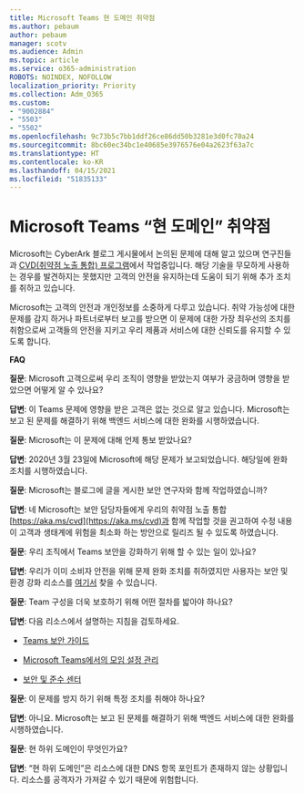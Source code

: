 ```yaml
---
title: Microsoft Teams 현 도메인 취약점
ms.author: pebaum
author: pebaum
manager: scotv
ms.audience: Admin
ms.topic: article
ms.service: o365-administration
ROBOTS: NOINDEX, NOFOLLOW
localization_priority: Priority
ms.collection: Adm_O365
ms.custom:
- "9002884"
- "5503"
- "5502"
ms.openlocfilehash: 9c73b5c7bb1ddf26ce86dd50b3281e3d0fc70a24
ms.sourcegitcommit: 8bc60ec34bc1e40685e3976576e04a2623f63a7c
ms.translationtype: HT
ms.contentlocale: ko-KR
ms.lasthandoff: 04/15/2021
ms.locfileid: "51835133"
---
```

# <a name="microsoft-teams-dangling-domain-vulnerability"></a>Microsoft Teams “현 도메인” 취약점

Microsoft는 CyberArk 블로그 게시물에서 논의된 문제에 대해 알고 있으며 연구진들과 [CVD(취약점 노출 통합) 프로그램](https://aka.ms/cvd)에서 작업중입니다. 해당 기술을 무모하게 사용하는 경우를 발견하지는 못했지만 고객의 안전을 유지하는데 도움이 되기 위해 추가 조치를 취하고 있습니다.

Microsoft는 고객의 안전과 개인정보를 소중하게 다루고 있습니다. 취약 가능성에 대한 문제를 감지 하거나 파트너로부터 보고를 받으면 이 문제에 대한 가장 최우선의 조치를 취함으로써 고객들의 안전을 지키고 우리 제품과 서비스에 대한 신뢰도를 유지할 수 있도록 합니다.

**FAQ**

**질문**: Microsoft 고객으로써 우리 조직이 영향을 받았는지 여부가 궁금하며 영향을 받았으면 어떻게 알 수 있나요?

**답변**: 이 Teams 문제에 영향을 받은 고객은 없는 것으로 알고 있습니다. Microsoft는 보고 된 문제를 해결하기 위해 백엔드 서비스에 대한 완화를 시행하였습니다.

**질문**: Microsoft는 이 문제에 대해 언제 통보 받았나요?

**답변**: 2020년 3월 23일에 Microsoft에 해당 문제가 보고되었습니다. 해당일에 완화 조치를 시행하였습니다.

**질문**: Microsoft는 블로그에 글을 게시한 보안 연구자와 함께 작업하였습니까?

**답변**: 네 Microsoft는 보안 담당자들에게 우리의 취약점 노출 통합 [https://aka.ms/cvd](https://aka.ms/cvd)과 함께 작업할 것을 권고하여 수정 내용이 고객과 생태계에 위험을 최소화 하는 방안으로 릴리즈 될 수 있도록 하였습니다.   

**질문**: 우리 조직에서 Teams 보안을 강화하기 위해 할 수 있는 일이 있나요?  

**답변**: 우리가 이미 소비자 안전을 위해 문제 완화 조치를 취하였지만 사용자는 보안 및 환경 강화 리소스를 [여기서](https://www.microsoft.com/microsoft-365/blog/2020/04/06/it-professionals-privacy-security-microsoft-teams/) 찾을 수 있습니다.  

**질문**: Team 구성을 더욱 보호하기 위해 어떤 절차를 밟아야 하나요?

**답변**: 다음 리소스에서 설명하는 지침을 검토하세요. 

- [Teams 보안 가이드](https://docs.microsoft.com/microsoftteams/teams-security-guide)

- [Microsoft Teams에서의 모임 설정 관리](https://docs.microsoft.com/microsoftteams/meeting-settings-in-teams)

- [보안 및 준수 센터](https://docs.microsoft.com/microsoftteams/security-compliance-overview)

**질문**: 이 문제를 방지 하기 위해 특정 조치를 취해야 하나요?

**답변**: 아니요. Microsoft는 보고 된 문제를 해결하기 위해 백엔드 서비스에 대한 완화를 시행하였습니다.

**질문**: 현 하위 도메인이 무엇인가요?

**답변**: “현 하위 도메인”은 리소스에 대한 DNS 항목 포인트가 존재하지 않는 상황입니다.  리소스를 공격자가 가져갈 수 있기 때문에 위험합니다.
